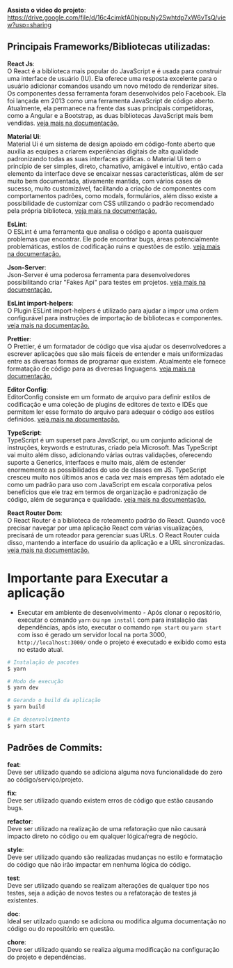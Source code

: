 **Assista o video do projeto**:<br>
https://drive.google.com/file/d/16c4cimkfA0hjppuNy2Swhtdp7xW6vTsQ/view?usp=sharing

## Principais Frameworks/Bibliotecas utilizadas:

**React Js**:<br>
O React é a biblioteca mais popular do JavaScript e é usada para construir uma interface de usuário (IU). Ela oferece uma resposta excelente para o usuário adicionar comandos usando um novo método de renderizar sites.
Os componentes dessa ferramenta foram desenvolvidos pelo Facebook. Ela foi lançada em 2013 como uma ferramenta JavaScript de código aberto. Atualmente, ela permanece na frente das suas principais competidoras, como a Angular e a Bootstrap, as duas bibliotecas JavaScript mais bem vendidas. <a href="https://pt-br.reactjs.org/" target="_blank">veja mais na documentação. </a>

**Material Ui**:<br>
Material Ui é um sistema de design apoiado em código-fonte aberto que auxilia as equipes a criarem experiências digitais de alta qualidade padronizando todas as suas interfaces gráficas. o Material Ui tem o princípio de ser simples, direto, chamativo, amigável e intuitivo, então cada elemento da interface deve se encaixar nessas características, além de ser muito bem documentada, ativamente mantida, com vários cases de sucesso, muito customizável, facilitando a criação de componentes com comportamentos padrões, como modals, formulários, além disso existe a possibilidade de customizar com CSS utilizando o padrão recomendado pela própria biblioteca, <a href="https://mui.com/" target="_blank">veja mais na documentação. </a>

**EsLint**:<br>
O ESLint é uma ferramenta que analisa o código e aponta quaisquer problemas que encontrar. Ele pode encontrar bugs, áreas potencialmente problemáticas, estilos de codificação ruins e questões de estilo. <a href="https://mui.com/" target="_blank">veja mais na documentação. </a>

**Json-Server**:<br>
Json-Server é uma poderosa ferramenta para desenvolvedores possibilitando criar "Fakes Api" para testes em projetos. <a href="https://www.npmjs.com/package/json-server/" target="_blank">veja mais na documentação. </a>

**EsLint import-helpers**:<br>
O Plugin ESLint import-helpers é utilizado para ajudar a impor uma ordem configurável para instruções de importação de bibliotecas e componentes. <a href="https://github.com/Tibfib/eslint-plugin-import-helpers/" target="_blank">veja mais na documentação. </a>

**Prettier**:<br>
O Prettier, é um formatador de código que visa ajudar os desenvolvedores a escrever aplicações que são mais fáceis de entender e mais uniformizadas entre as diversas formas de programar que existem. Atualmente ele fornece formatação de código para as diveresas linguagens. <a href="https://prettier.io/" target="_blank">veja mais na documentação. </a>

**Editor Config**:<br>
EditorConfig consiste em um formato de arquivo para definir estilos de codificação e uma coleção de plugins de editores de texto e IDEs que permitem ler esse formato do arquivo para adequar o código aos estilos definidos. <a href="https://editorconfig.org/" target="_blank">veja mais na documentação. </a>

**TypeScript**:<br>
TypeScript é um superset para JavaScript, ou um conjunto adicional de instruções, keywords e estruturas, criado pela Microsoft. Mas TypeScript vai muito além disso, adicionando várias outras validações, oferecendo suporte a Generics, interfaces e muito mais, além de estender enormemente as possibilidades do uso de classes em JS. TypeScript cresceu muito nos últimos anos e cada vez mais empresas têm adotado ele como um padrão para uso com JavaScript em escala corporativa pelos benefícios que ele traz em termos de organização e padronização de código, além de segurança e qualidade. <a href="https://www.npmjs.com/package/typescript/" target="_blank">veja mais na documentação. </a>

**React Router Dom**:<br>
O React Router é a biblioteca de roteamento padrão do React. Quando você precisar navegar por uma aplicação React com várias visualizações, precisará de um roteador para gerenciar suas URLs. O React Router cuida disso, mantendo a interface do usuário da aplicação e a URL sincronizadas. <a href="https://www.npmjs.com/package/react-router-dom" target="_blank">veja mais na documentação. </a>

# Importante para Executar a aplicação
- Executar em ambiente de desenvolvimento - Após clonar o repositório, executar o comando `yarn` ou `npm install` com para instalação das dependências, após isto, executar o comando `npm start` ou `yarn start` com isso é gerado um servidor local na porta 3000, `http://localhost:3000/` onde o projeto é executado e exibido como esta no estado atual.<br>


```bash
# Instalação de pacotes
$ yarn

# Modo de execução
$ yarn dev

# Gerando o build da aplicação
$ yarn build

# Em desenvolvimento
$ yarn start
```

## Padrões de Commits:

**feat**: <br>Deve ser utilizado quando se adiciona alguma nova funcionalidade do zero ao código/serviço/projeto.<br>

**fix**: <br>Deve ser utilizado quando existem erros de código que estão causando bugs.<br>

**refactor**: <br>Deve ser utilizado na realização de uma refatoração que não causará impacto direto no código ou em qualquer lógica/regra de negócio.<br>

**style**: <br>Deve ser utilizado quando são realizadas mudanças no estilo e formatação do código que não irão impactar em nenhuma lógica do código.<br>

**test**: <br>Deve ser utilizado quando se realizam alterações de qualquer tipo nos testes, seja a adição de novos testes ou a refatoração de testes já existentes.<br>

**doc**: <br>Ideal ser utilzado quando se adiciona ou modifica alguma documentação no código ou do repositório em questão.

**chore**: <br>Deve ser utilizado quando se realiza alguma modificação na configuração do projeto e dependências.
